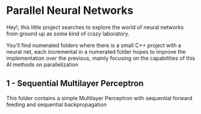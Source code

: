 # Parallel Neural Networks

Hey!, this little project searches to explore the world of neural networks from ground up as some kind of crazy laboratory.

You'll find numerated folders where there is a small C++ project with a neural net, each incremental in a numerated folder hopes to improve the implementation over the previous, mainly focusing on the capabilities of this AI methods on parallelization

## 1 - Sequential Multilayer Perceptron

This folder contains a simple Multilayer Perceptron with sequential forward feeding and sequential backpropagation